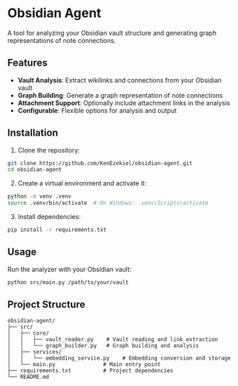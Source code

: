 # Obsidian Agent

A tool for analyzing your Obsidian vault structure and generating graph representations of note connections.

## Features

- **Vault Analysis**: Extract wikilinks and connections from your Obsidian vault
- **Graph Building**: Generate a graph representation of note connections
- **Attachment Support**: Optionally include attachment links in the analysis
- **Configurable**: Flexible options for analysis and output

## Installation

1. Clone the repository:
```bash
git clone https://github.com/KenEzekiel/obsidian-agent.git
cd obsidian-agent
```

2. Create a virtual environment and activate it:
```bash
python -m venv .venv
source .venv/bin/activate  # On Windows: .venv\Scripts\activate
```

3. Install dependencies:
```bash
pip install -r requirements.txt
```

## Usage

Run the analyzer with your Obsidian vault:

```bash
python src/main.py /path/to/your/vault
```

## Project Structure

```
obsidian-agent/
├── src/
│   ├── core/
│   │   ├── vault_reader.py    # Vault reading and link extraction
│   │   └── graph_builder.py   # Graph building and analysis
│   ├── services/
│   │   └── embedding_service.py    # Embedding conversion and storage
│   └── main.py               # Main entry point
├── requirements.txt          # Project dependencies
└── README.md                
```
